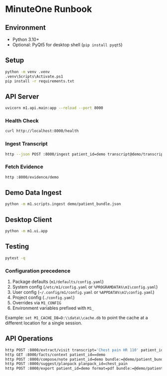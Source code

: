 ﻿# MinuteOne Runbook

## Environment
- Python 3.10+
- Optional: PyQt5 for desktop shell (`pip install pyqt5`)

## Setup
```bash
python -m venv .venv
.venv\Scripts\Activate.ps1
pip install -r requirements.txt
```

## API Server
```bash
uvicorn m1.api.main:app --reload --port 8000
```

### Health Check
```bash
curl http://localhost:8000/health
```

### Ingest Transcript
```bash
http --json POST :8000/ingest patient_id=demo transcript@demo/transcript.txt
```

### Fetch Evidence
```bash
http :8000/evidence/demo
```

## Demo Data Ingest
```bash
python -m m1.scripts.ingest demo/patient_bundle.json
```

## Desktop Client
```bash
python -m m1.ui.app
```

## Testing
```bash
pytest -q
```
### Configuration precedence
1. Package defaults (`m1/defaults/config.yaml`)
2. System config (`/etc/m1/config.yaml` or `%PROGRAMDATA%\m1\config.yaml`)
3. User config (`~/.config/m1/config.yaml` or `%APPDATA%\m1\config.yaml`)
4. Project config (`./config.yaml`)
5. Overrides via `M1_CONFIG`
6. Environment variables prefixed with `M1_`

Example: `set M1_CACHE_DB=D:\\data\\cache.db` to point the cache at a different location for a single session.

## API Operations
```bash
http POST :8000/extract/visit transcript='Chest pain HR 110' patient_id=demo
http GET :8000/facts/context patient_id==demo
http POST :8000/compose/note patient_id=demo bundle:=@demo/patient_bundle.json
http POST :8000/suggest/planpack planpack_id=chest_pain
http POST :8000/export patient_id=demo format=pdf bundle:=@demo/patient_bundle.json
```
